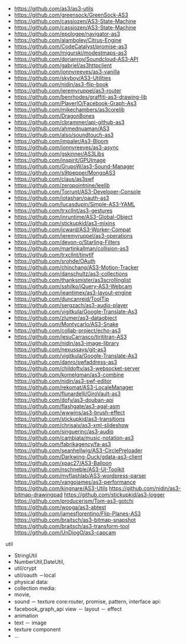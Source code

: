 * https://github.com/as3/as3-utils
* https://github.com/greensock/GreenSock-AS3
* https://github.com/cassiozen/AS3-State-Machine
* https://github.com/cassiozen/AS3-State-Machine
* https://github.com/epologee/navigator-as3
* https://github.com/alamboley/Citrus-Engine
* https://github.com/CodeCatalyst/promise-as3
* https://github.com/migurski/modestmaps-as3
* https://github.com/dorianroy/Soundcloud-AS3-API
* https://github.com/gabriel/as3httpclient
* https://github.com/jonnyreeves/as3-vanilla
* https://github.com/skyboy/AS3-Utilities
* https://github.com/nidin/as3-flip-book
* https://github.com/jeremyruppel/as3-router
* https://github.com/benrhodes/graffiti-as3-drawing-lib
* https://github.com/PlayerIO/Facebook-Graph-As3
* https://github.com/mikechambers/as3corelib
* https://github.com/DragonBones
* https://github.com/cbrammer/api-github-as3
* https://github.com/ahmednuaman/AS3
* https://github.com/also/soundtouch-as3
* https://github.com/impaler/As3-Bloom
* https://github.com/jonnyreeves/as3-async
* https://github.com/gskinner/AS3Libs
* https://github.com/inspirit/GPUImage
* https://github.com/GrupoW/as3-Sound-Manager
* https://github.com/s9tpepper/MongoAS3
* https://github.com/claus/as3swf
* https://github.com/zeropointnine/leelib
* https://github.com/Torrunt/AS3-Developer-Console
* https://github.com/iotashan/oauth-as3
* https://github.com/lucasdupin/Simple-AS3-YAML
* https://github.com/trxcllnt/as3-gestures
* https://github.com/inruntime/AS3-Global-Object
* https://github.com/stickupkid/as3-mixins
* https://github.com/jcward/AS3-Worker-Compat
* https://github.com/jeremyruppel/as3-operations
* https://github.com/devon-o/Starling-Filters
* https://github.com/martinkallman/collision-as3
* https://github.com/trxcllnt/tinytlf
* https://github.com/srohde/OAuth
* https://github.com/chinchang/AS3-Motion-Tracker
* https://github.com/danschultz/as3-collections
* https://github.com/thanksmister/as3scrollinglist
* https://github.com/sshilko/jQuery-AS3-Webcam
* https://github.com/jeantimex/as3-layout-engine
* https://github.com/duncanreid/ToolTip
* https://github.com/sergzach/as3-audio-player
* https://github.com/yigitkula/Google-Translate-As3
* https://github.com/zlumer/as3-dataobject
* https://github.com/Montycarlo/AS3-Snake
* https://github.com/collab-project/echo-as3
* https://github.com/jesuCarrasco/tirititran-AS3
https://github.com/nidin/as3-image-library
https://github.com/nexussays/git-as3
https://github.com/yigitkula/Google-Translate-As3
https://github.com/danro/swfaddress-as3
https://github.com/childoftv/as3-websocket-server
https://github.com/komelgman/as3-combine
https://github.com/nidin/as3-swf-editor
https://github.com/rekomat/AS3-LocaleManager
https://github.com/flunardelli/GiroVault-as3
https://github.com/dofy/as3-douban-api
https://github.com/flashgate/as3-agal-asm
https://github.com/wwwins/as3-brush-effect
https://github.com/stickupkid/as3-transitions
https://github.com/chrisaiv/as3-xml-slideshow
https://github.com/singuerinc/as3-audio
https://github.com/cambiata/music-notation-as3
https://github.com/fabrikagency/fa-as3
https://github.com/seanhellwig/AS3-CirclePreloader
https://github.com/Darkwing-Duck/gdata-as3-client
https://github.com/xpac27/AS3-Balloon
https://github.com/nschneble/AS3-UI-Toolkit
https://github.com/myflashlab/AS3-wordpress-parser
https://github.com/vangojames/as3-performance
https://github.com/kingnare/AS3-Utils
https://github.com/nidin/as3-bitmap-drawingpad
https://github.com/stickupkid/as3-logger
https://github.com/producerism/Tom-as3-gotchi
https://github.com/wooga/as3-abtest
https://github.com/jamesflorentino/Flip-Planes-AS3
https://github.com/braitsch/as3-bitmap-snapshot
https://github.com/braitsch/as3-transform-tool
https://github.com/UnDiogO/as3-capcam


util
 - StringUtil
 - NumberUtil,DateUtil,
 - util/crypt
 - util/oauth
 －local
 - physical
data:
 - collection
media:
 - movie,
 - sound
 － texture
core:router, promise, pattern, interface
api: 
 - facebook_graph_api
view
 － layout
 － effect
 - animation
 - text
 － image
 - texture
 component
  - ...


